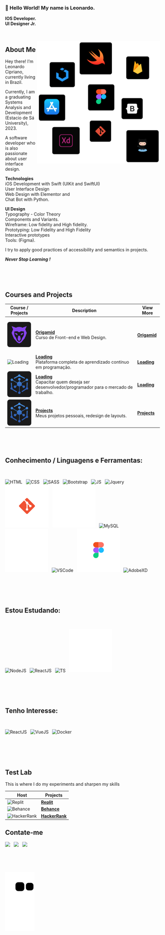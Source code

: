### 👋 Hello World! My name is Leonardo. 



<b>IOS Developer.</b><br>
<b>UI Designer Jr.</b>
<br><br><br>


<img src="./img/languages-2.svg" min-width="400" max-width="400" width="400" align="right" alt="badges languages">

## <b>About Me</b>

Hey there! I’m Leonardo Cipriano, currently living in Brazil.

Currently, I am a graduating Systems Analysis and Development (Estacio de Sá University), 2023.

A software developer who is also passionate about user interface design.

<b>Technologies</b><br>
iOS Development with Swift (UIKit and SwiftUI)<br>
User Interface Design<br>
Web Design with Elementor and<br>
Chat Bot with Python.<br>

<b>UI Design</b><br>
Typography - Color Theory<br>
Components and Variants.<br>
Wireframe: Low fidelity and High fidelity.<br>
Prototyping: Low Fidelity and High Fidelity<br>
Interactive prototypes<br>
Tools: (Figma).<br>

I try to apply good practices of accessibility and semantics in projects.

<p><b>

  _Never Stop Learning
!_
</p></b>
<br><br><br>


## <b>Courses and Projects
</b>
<table>
  <thead>
    <tr>
      <th>Course / Projects</th>
      <th>Description</th>
      <th>View More</th>
    </tr>
  </thead>

  <tbody>
    <tr>
      <td>

![Origamid](./img/origamid.svg)
      </td>
      <td>
        <b>[Origamid](https://github.com/LeonardoCCipriano/courses/tree/develop/origamid)</b><br>
        Curso de Front-end e Web Design.
      </td>
      <td>
        <b>[Origamid](https://github.com/DiogoRealles/courses/tree/develop/origamid)</b><br>
      </td>
    </tr>
    <tr>
      <td>
![Loading](./img/rocketseat-origim.svg)
      </td>
      <td>
        <b>[Loading](https://github.com/DiogoRealles/courses/tree/develop/rocketseat)</b><br>
        Plataforma completa de aprendizado contínuo em programação.
      </td>
      <td>
        <b>[Loading](https://github.com/DiogoRealles/courses/tree/develop/rocketseat)</b><br>
      </td>
    </tr>
    <tr>
      <td>
![Loading](https://raw.githubusercontent.com/DiogoRealles/diogorealles/develop/img/hdc.svg)
      </td>
      <td>
        <b>[Loading](https://github.com/DiogoRealles/courses/tree/develop/hora-de-codar)</b><br>
        Capacitar quem deseja ser desenvolvedor/programador para o mercado de trabalho.
      </td>
      <td>
        <b>[Loading](https://github.com/DiogoRealles/courses/tree/develop/hora-de-codar)</b><br>
      </td>
    </tr>
    <tr>
      <td>
![Projects](./img/projects.svg)
      </td>
      <td>
        <b>[Projects](https://github.com/DiogoRealles/courses/tree/develop/projects)</b><br>
        Meus projetos pessoais, redesign de layouts.
      </td>
      <td>
        <b>[Projects](https://github.com/DiogoRealles/courses/tree/develop/projects)</b><br>
      </td>
    </tr>
  </tbody>
</table>
<br><br><br>


## <b>Conhecimento / Linguagens e Ferramentas</b>:
<div style="display: inline_block; text-decoration: none; margin-bottom: 30px"><br>

  ![HTML](./img/html.svg) &nbsp;
  ![CSS](./img/css.svg) &nbsp;
  ![SASS](./img/sass.svg) &nbsp;
  ![Bootstrap](./img/bootstrap.svg) &nbsp;
  ![JS](./img/js.svg) &nbsp;
  ![Jquery](./img/jquery.svg) &nbsp;
  ![Git](./img/git.svg) &nbsp;
  ![Github](./img/github.svg) &nbsp;
  ![MySQL](./img/mysql.svg) &nbsp;
  ![Terminal](./img/terminal.svg) &nbsp;
  ![VSCode](./img/vscode.svg) &nbsp;
  ![Figma](./img/figma.svg) &nbsp;
  ![AdobeXD](./img/xd.svg) &nbsp;

</div>
<br><br><br>


## <b>Estou Estudando:</b>
<div style="display: inline_block; text-decoration: none; margin-bottom: 30px"><br>

  ![NodeJS](./img/nodejs.svg) &nbsp;
  ![ReactJS](./img/reactjs.svg) &nbsp;
  ![TS](./img/ts.svg) &nbsp;
  ![Terminal](./img/terminal.svg) &nbsp;

</div>
<br><br><br>


## <b>Tenho Interesse: </b>
<div style="display: inline_block; text-decoration: none; margin-bottom: 30px"><br>

  ![ReactJS](./img/reactjs.svg) &nbsp;
  ![VueJS](./img/vuejs.svg) &nbsp;
  ![Docker](./img/docker.svg) &nbsp;

</div>
<br><br><br>


## <b>Test Lab</b>
<p>This is where I do my experiments and sharpen my skills</p>

|           Host          |                             Projects                         |
|                -              |                              -                               |
| ![Replit](https://img.shields.io/badge/replit-667881?style=for-the-badge&logo=replit&logoColor=white)   | <b>[Replit](https://replit.com/@LeonardoCCipria/)</b>  |
| ![Behance](https://img.shields.io/badge/Behance-0054F7?style=for-the-badge&logo=behance&logoColor=white) | <b>[Behance](https://www.behance.net/leoccipriano/)</b>  |
| ![HackerRank](https://img.shields.io/badge/-Hackerrank-2EC866?style=for-the-badge&logo=HackerRank&logoColor=white) | <b>[HackerRank](https://www.hackerrank.com/leonardoc_cipri1?hr_r=1)</b>



## <b>Contate-me</b>
<div>

 
 <a href="mailto: leonardoccipriano@outlook.com"><img src="https://img.shields.io/badge/Email-leonardoccipriano@outlook.com-lightgrey?style=for-the-badge&logo=Gmail&logoColor=white"></a> &nbsp;
  <a href="https://www.linkedin.com/in/leonardoccipriano//" target="_blank"><img src="https://img.shields.io/badge/Linkedin-leonardoccipriano-blue?style=for-the-badge&logo=Linkedin&logoColor=white"></a> &nbsp;
  <a href="Loading portifolio" target="_blank"><img src="https://img.shields.io/badge/SITE-(linkdosite)-black?style=for-the-badge"></a> &nbsp;

</div>
<br><br><br>

![Snake animation](https://github.com/LeonardoCCipriano/leonardoCCipriano/blob/output/github-contribution-grid-snake.svg)
